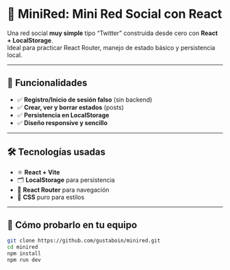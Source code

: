 # 🧠 MiniRed: Mini Red Social con React

Una red social **muy simple** tipo “Twitter” construida desde cero con **React + LocalStorage**.  
Ideal para practicar React Router, manejo de estado básico y persistencia local.

---

## 🚀 Funcionalidades

- ✅ **Registro/Inicio de sesión falso** (sin backend)
- ✅ **Crear, ver y borrar estados** (posts)
- ✅ **Persistencia en LocalStorage**
- ✅ **Diseño responsive y sencillo**

---

## 🛠️ Tecnologías usadas

- ⚛️ **React + Vite**
- 🗂️ **LocalStorage** para persistencia
- 🧭 **React Router** para navegación
- 🎨 **CSS** puro para estilos

---

## 🧪 Cómo probarlo en tu equipo

```bash
git clone https://github.com/gustaboin/minired.git
cd minired
npm install
npm run dev
```
